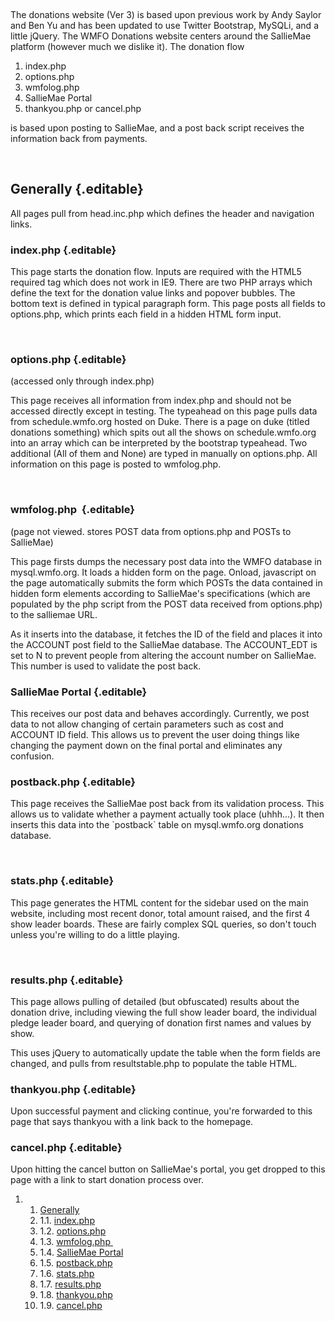  

The donations website (Ver 3) is based upon previous work by Andy Saylor
and Ben Yu and has been updated to use Twitter Bootstrap, MySQLi, and a
little jQuery. The WMFO Donations website centers around the SallieMae
platform (however much we dislike it). The donation flow

1.  index.php
2.  options.php
3.  wmfolog.php
4.  SallieMae Portal
5.  thankyou.php or cancel.php

is based upon posting to SallieMae, and a post back script receives the
information back from payments.

 

Generally {.editable}
---------

All pages pull from head.inc.php which defines the header and navigation
links.

### index.php {.editable}

This page starts the donation flow. Inputs are required with the HTML5
required tag which does not work in IE9. There are two PHP arrays which
define the text for the donation value links and popover bubbles. The
bottom text is defined in typical paragraph form. This page posts all
fields to options.php, which prints each field in a hidden HTML form
input.

 

### options.php {.editable}

(accessed only through index.php)

This page receives all information from index.php and should not be
accessed directly except in testing. The typeahead on this page pulls
data from schedule.wmfo.org hosted on Duke. There is a page on duke
(titled donations something) which spits out all the shows on
schedule.wmfo.org into an array which can be interpreted by the
bootstrap typeahead. Two additional (All of them and None) are typed in
manually on options.php. All information on this page is posted to
wmfolog.php.

 

### wmfolog.php  {.editable}

(page not viewed. stores POST data from options.php and POSTs to
SallieMae)

This page firsts dumps the necessary post data into the WMFO database in
mysql.wmfo.org. It loads a hidden form on the page. Onload, javascript
on the page automatically submits the form which POSTs the data
contained in hidden form elements according to SallieMae's
specifications (which are populated by the php script from the POST data
received from options.php) to the salliemae URL.

As it inserts into the database, it fetches the ID of the field and
places it into the ACCOUNT post field to the SallieMae database. The
ACCOUNT\_EDT is set to N to prevent people from altering the account
number on SallieMae. This number is used to validate the post back.

### SallieMae Portal {.editable}

This receives our post data and behaves accordingly. Currently, we post
data to not allow changing of certain parameters such as cost and
ACCOUNT ID field. This allows us to prevent the user doing things like
changing the payment down on the final portal and eliminates any
confusion.

### postback.php {.editable}

This page receives the SallieMae post back from its validation process.
This allows us to validate whether a payment actually took place
(uhhh...). It then inserts this data into the \`postback\` table on
mysql.wmfo.org donations database.

 

### stats.php {.editable}

This page generates the HTML content for the sidebar used on the main
website, including most recent donor, total amount raised, and the first
4 show leader boards. These are fairly complex SQL queries, so don't
touch unless you're willing to do a little playing.

 

### results.php {.editable}

This page allows pulling of detailed (but obfuscated) results about the
donation drive, including viewing the full show leader board, the
individual pledge leader board, and querying of donation first names and
values by show.

This uses jQuery to automatically update the table when the form fields
are changed, and pulls from resultstable.php to populate the table HTML.

### thankyou.php {.editable}

Upon successful payment and clicking continue, you're forwarded to this
page that says thankyou with a link back to the homepage.

### cancel.php {.editable}

Upon hitting the cancel button on SallieMae's portal, you get dropped to
this page with a link to start donation process over.

1.  1. [Generally](#Generally)
    1.  1.1. [index.php](#index.php)
    2.  1.2. [options.php](#options.php)
    3.  1.3. [wmfolog.php ](#wmfolog.php)
    4.  1.4. [SallieMae Portal](#SallieMae_Portal)
    5.  1.5. [postback.php](#postback.php)
    6.  1.6. [stats.php](#stats.php)
    7.  1.7. [results.php](#results.php)
    8.  1.8. [thankyou.php](#thankyou.php)
    9.  1.9. [cancel.php](#cancel.php)


